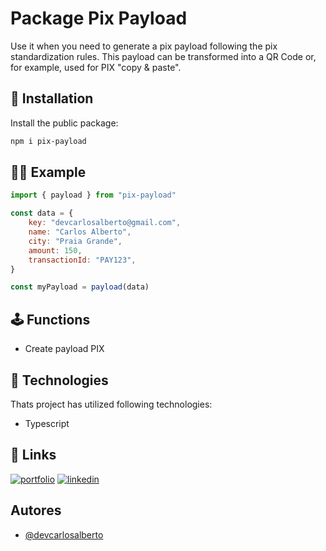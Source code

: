 # Package Pix Payload

Use it when you need to generate a pix payload following the pix standardization rules. This payload can be transformed into a QR Code or, for example, used for PIX "copy & paste".



## 🔧 Installation

Install the public package:
```bash
npm i pix-payload
```
## 👨‍💻 Example

```javascript
import { payload } from "pix-payload"

const data = {
    key: "devcarlosalberto@gmail.com",
    name: "Carlos Alberto",
    city: "Praia Grande",
    amount: 150,
    transactionId: "PAY123",
}

const myPayload = payload(data)
```


## 🕹️ Functions

- Create payload PIX


## 🚀 Technologies

Thats project has utilized following technologies:
- Typescript


## 🔗 Links
[![portfolio](https://img.shields.io/badge/my_portfolio-000?style=for-the-badge&logo=ko-fi&logoColor=white)](https://devcarlosalberto.netlify.app)
[![linkedin](https://img.shields.io/badge/linkedin-0A66C2?style=for-the-badge&logo=linkedin&logoColor=white)](https://www.linkedin.com/in/devcarlosalberto)

## Autores

- [@devcarlosalberto](https://www.github.com/devcarlosalberto)
